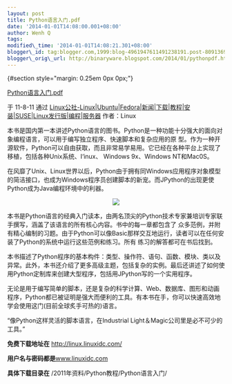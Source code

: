 ```yaml
--- 
layout: post 
title: Python语言入门.pdf 
date: '2014-01-01T14:08:00.001+08:00' 
author: Wenh Q
tags:
modified\_time: '2014-01-01T14:08:21.301+08:00' 
blogger\_id: tag:blogger.com,1999:blog-4961947611491238191.post-8091369469883326151
blogger\_orig\_url: http://binaryware.blogspot.com/2014/01/pythonpdf.html
---
```

<div dir="ltr">

 {#section style="margin: 0.25em 0px 0px;"}

<div>

[Python语言入门.pdf](http://www.linuxidc.com/Linux/2011-08/40483.htm)

</div>

<div style="margin-bottom: 0.5em;">

于 11-8-11 通过
[Linux公社-Linux|Ubuntu|Fedora|新闻|下载|教程|安装|SUSE|Linux发行版|编程|服务器](http://www.linuxidc.com/)
作者：Linux

</div>



本书是国内第一本讲述Python语言的图书。Python是一种功能十分强大的面向对象编程语言，可以用于编写独立程序、快速脚本和复杂应用的原
型。作为一种开源软件，Python可以自由获取，而且非常易学易用。它已经在各种平台上实现了移植，包括各种Unix系统、I‘inux、
Windows 9x、Windows NT和Mac0S。

在风靡了Unix、Linux世界以后，Python由于拥有同Windows应用程序对象模型的简洁接口，也成为Windows程序员创建脚本的新宠。而JPython的出现更使Python成为Java编程环境中的利器。

<div align="center">

![](http://www.linuxidc.com/upload/2011_08/110811134625851.jpg)

</div>

本书是Python语言的经典入门读本，由两名顶尖的Python技术专家兼培训专家联手撰写，涵盖了该语言的所有核心内容。书中的每一章都包含了
众多范例，并附有精心编制的习题。由于Python可以像Basic那样交互地运行，读者可以在任何安装了Python的系统中运行这些范例和练习。所有
练习的解答都可在书后找到。

本书描述了Python程序的基本构件：类型、操作符、语句、函数、模块、类以及异常。此外，本书还介绍了更多高级主题，包括复杂的实例。最后还讲述了如何使用Python定制库来创建大型程序，包括用JPython写的一个实用程序。

无论是用于编写简单的脚本，还是复杂的科学计算、Web、数据库、图形和动画程序，Python都已被证明是强大而便利的工具。有本书在手，你可以快速高效地学会使用这门(目前全球炙手可热的)语言。

“像Python这样灵活的脚本语言，在Industrial
Light＆Magic公司里是必不可少的工具。”

**免费下载地址在** <http://linux.linuxidc.com/>

**用户名与密码都是**www.linuxidc.com

**具体下载目录在** /2011年资料/Python教程/Python语言入门/

</div>
